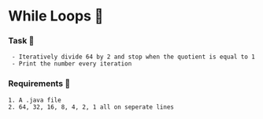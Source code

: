 # While Loops 🍵

### Task 🐧
```
 - Iteratively divide 64 by 2 and stop when the quotient is equal to 1
 - Print the number every iteration
```
### Requirements 🏫
```
1. A .java file
2. 64, 32, 16, 8, 4, 2, 1 all on seperate lines
```
